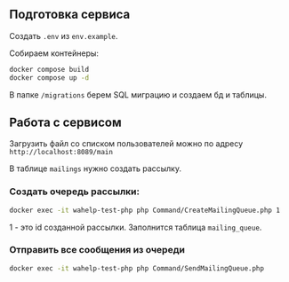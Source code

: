 ## Подготовка сервиса

Создать `.env` из `env.example`.

Собираем контейнеры:

```bash
docker compose build
docker compose up -d
```

В папке `/migrations` берем SQL миграцию и создаем бд и таблицы.


## Работа с сервисом

Загрузить файл со списком пользователей можно по адресу `http://localhost:8089/main`

В таблице `mailings` нужно создать рассылку.

### Создать очередь рассылки:

```bash
docker exec -it wahelp-test-php php Command/CreateMailingQueue.php 1
```

1 - это id созданной рассылки. Заполнится таблица `mailing_queue`.

### Отправить все сообщения из очереди

```bash
docker exec -it wahelp-test-php php Command/SendMailingQueue.php
```
